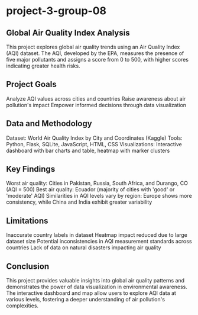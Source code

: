 # project-3-group-08

## **Global Air Quality Index Analysis**

This project explores global air quality trends using an Air Quality Index (AQI) dataset. The AQI, developed by the EPA, measures the presence of five major pollutants and assigns a score from 0 to 500, with higher scores indicating greater health risks.

## Project Goals

Analyze AQI values across cities and countries
Raise awareness about air pollution's impact
Empower informed decisions through data visualization

## Data and Methodology

Dataset: World Air Quality Index by City and Coordinates (Kaggle)
Tools: Python, Flask, SQLite, JavaScript, HTML, CSS
Visualizations: Interactive dashboard with bar charts and table, heatmap with marker clusters

## Key Findings

Worst air quality: Cities in Pakistan, Russia, South Africa, and Durango, CO (AQI = 500)
Best air quality: Ecuador (majority of cities with 'good' or 'moderate' AQI)
Similarities in AQI levels vary by region: Europe shows more consistency, while China and India exhibit greater variability

## Limitations

Inaccurate country labels in dataset
Heatmap impact reduced due to large dataset size
Potential inconsistencies in AQI measurement standards across countries
Lack of data on natural disasters impacting air quality

## Conclusion

This project provides valuable insights into global air quality patterns and demonstrates the power of data visualization in environmental awareness. The interactive dashboard and map allow users to explore AQI data at various levels, fostering a deeper understanding of air pollution's complexities.
